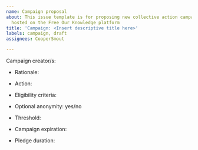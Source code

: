 ```yaml
---
name: Campaign proposal
about: This issue template is for proposing new collective action campaigns to be
  hosted on the Free Our Knowledge platform
title: 'Campaign: <Insert descriptive title here>'
labels: campaign, draft
assignees: CooperSmout

---
```


<!---
Thanks for proposing a new collective action campaign for Project FOK! Campaigns should follow the general format: "When X researchers have signed this campaign, they will all do Y together", where X is a target number of people and Y is a specific action that they plan to take. If your campaign doesn't fit this format, please get in touch with the project team to discuss.

  Instructions:
  1. Add your campaign title in the Title field above ^
  2. Add your GitHub @username and anyone else who will be developing this campaign below --->
Campaign creator/s: 

<!---
  3. Fill in as much of the following information as you can. It's ok if you don't have all the answers just yet, and feel free to delete any parts that aren't relevant. Start with a brief description of why this campaign is needed (try to be succinct) ---> 
* Rationale: 

<!---
  4. What is the action that signatories will carry out (e.g. upload one dataset)? Ideally this should be public in some way, so we can monitor compliance after pledges activate. If there's any further details you'll need to also specify them here (e.g., a list of boycotted/whitelisted journals). --->
* Action: 

<!---
  5. Describe if there are any constraints on who can sign the pledge (e.g. only researchers in a particular field): --->
* Eligibility criteria: 

<!---
  6. Will signatories have the option to remain anonymous prior to their pledge activating? (note that all names are made public once the campaign reaches threshold, irrespective of this setting) --->
* Optional anonymity: yes/no

<!---
  7. What is the critical mass of signatures that will trigger the pledges to activate (e.g. 100)? --->
* Threshold: 

<!---
  8. Will the campaign expire if the threshold is not reached within a certain time frame (e.g. 1 year)? --->
* Campaign expiration:

<!---
  9. Is there a time limit on how long pledges remain active (e.g., 2 years)? (in many cases this will be irrelevant as the pledge will simply expire after the action is carried out once) --->
* Pledge duration: 

<!---
  10. Finally, when you're happy with everything click 'Submit new issue'  --->
